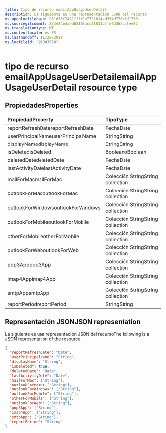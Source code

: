 ```yaml
---
title: tipo de recurso emailAppUsageUserDetail
description: La siguiente es una representación JSON del recurso
ms.openlocfilehash: 951d53f7491ff7f2b7721b14ed354d770cfd1730
ms.sourcegitcommit: 334e84b4aed63162bcc31831cffd6d363dafee02
ms.translationtype: MT
ms.contentlocale: es-ES
ms.lasthandoff: 11/29/2018
ms.locfileid: "27083758"
---
```

# <a name="emailappusageuserdetail-resource-type"></a><span data-ttu-id="78ca7-103">tipo de recurso emailAppUsageUserDetail</span><span class="sxs-lookup"><span data-stu-id="78ca7-103">emailAppUsageUserDetail resource type</span></span>

## <a name="properties"></a><span data-ttu-id="78ca7-104">Propiedades</span><span class="sxs-lookup"><span data-stu-id="78ca7-104">Properties</span></span>

| <span data-ttu-id="78ca7-105">Propiedad</span><span class="sxs-lookup"><span data-stu-id="78ca7-105">Property</span></span>          | <span data-ttu-id="78ca7-106">Tipo</span><span class="sxs-lookup"><span data-stu-id="78ca7-106">Type</span></span>              |
| :---------------- | :---------------- |
| <span data-ttu-id="78ca7-107">reportRefreshDate</span><span class="sxs-lookup"><span data-stu-id="78ca7-107">reportRefreshDate</span></span> | <span data-ttu-id="78ca7-108">Fecha</span><span class="sxs-lookup"><span data-stu-id="78ca7-108">Date</span></span>              |
| <span data-ttu-id="78ca7-109">userPrincipalName</span><span class="sxs-lookup"><span data-stu-id="78ca7-109">userPrincipalName</span></span> | <span data-ttu-id="78ca7-110">String</span><span class="sxs-lookup"><span data-stu-id="78ca7-110">String</span></span>            |
| <span data-ttu-id="78ca7-111">displayName</span><span class="sxs-lookup"><span data-stu-id="78ca7-111">displayName</span></span>       | <span data-ttu-id="78ca7-112">String</span><span class="sxs-lookup"><span data-stu-id="78ca7-112">String</span></span>            |
| <span data-ttu-id="78ca7-113">isDeleted</span><span class="sxs-lookup"><span data-stu-id="78ca7-113">isDeleted</span></span>         | <span data-ttu-id="78ca7-114">Booleano</span><span class="sxs-lookup"><span data-stu-id="78ca7-114">Boolean</span></span>           |
| <span data-ttu-id="78ca7-115">deletedDate</span><span class="sxs-lookup"><span data-stu-id="78ca7-115">deletedDate</span></span>       | <span data-ttu-id="78ca7-116">Fecha</span><span class="sxs-lookup"><span data-stu-id="78ca7-116">Date</span></span>              |
| <span data-ttu-id="78ca7-117">lastActivityDate</span><span class="sxs-lookup"><span data-stu-id="78ca7-117">lastActivityDate</span></span>  | <span data-ttu-id="78ca7-118">Fecha</span><span class="sxs-lookup"><span data-stu-id="78ca7-118">Date</span></span>              |
| <span data-ttu-id="78ca7-119">mailForMac</span><span class="sxs-lookup"><span data-stu-id="78ca7-119">mailForMac</span></span>        | <span data-ttu-id="78ca7-120">Colección String</span><span class="sxs-lookup"><span data-stu-id="78ca7-120">String collection</span></span> |
| <span data-ttu-id="78ca7-121">outlookForMac</span><span class="sxs-lookup"><span data-stu-id="78ca7-121">outlookForMac</span></span>     | <span data-ttu-id="78ca7-122">Colección String</span><span class="sxs-lookup"><span data-stu-id="78ca7-122">String collection</span></span> |
| <span data-ttu-id="78ca7-123">outlookForWindows</span><span class="sxs-lookup"><span data-stu-id="78ca7-123">outlookForWindows</span></span> | <span data-ttu-id="78ca7-124">Colección String</span><span class="sxs-lookup"><span data-stu-id="78ca7-124">String collection</span></span> |
| <span data-ttu-id="78ca7-125">outlookForMobile</span><span class="sxs-lookup"><span data-stu-id="78ca7-125">outlookForMobile</span></span>  | <span data-ttu-id="78ca7-126">Colección String</span><span class="sxs-lookup"><span data-stu-id="78ca7-126">String collection</span></span> |
| <span data-ttu-id="78ca7-127">otherForMobile</span><span class="sxs-lookup"><span data-stu-id="78ca7-127">otherForMobile</span></span>    | <span data-ttu-id="78ca7-128">Colección String</span><span class="sxs-lookup"><span data-stu-id="78ca7-128">String collection</span></span> |
| <span data-ttu-id="78ca7-129">outlookForWeb</span><span class="sxs-lookup"><span data-stu-id="78ca7-129">outlookForWeb</span></span>     | <span data-ttu-id="78ca7-130">Colección String</span><span class="sxs-lookup"><span data-stu-id="78ca7-130">String collection</span></span> |
| <span data-ttu-id="78ca7-131">pop3App</span><span class="sxs-lookup"><span data-stu-id="78ca7-131">pop3App</span></span>           | <span data-ttu-id="78ca7-132">Colección String</span><span class="sxs-lookup"><span data-stu-id="78ca7-132">String collection</span></span> |
| <span data-ttu-id="78ca7-133">imap4App</span><span class="sxs-lookup"><span data-stu-id="78ca7-133">imap4App</span></span>          | <span data-ttu-id="78ca7-134">Colección String</span><span class="sxs-lookup"><span data-stu-id="78ca7-134">String collection</span></span> |
| <span data-ttu-id="78ca7-135">smtpApp</span><span class="sxs-lookup"><span data-stu-id="78ca7-135">smtpApp</span></span>           | <span data-ttu-id="78ca7-136">Colección String</span><span class="sxs-lookup"><span data-stu-id="78ca7-136">String collection</span></span> |
| <span data-ttu-id="78ca7-137">reportPeriod</span><span class="sxs-lookup"><span data-stu-id="78ca7-137">reportPeriod</span></span>      | <span data-ttu-id="78ca7-138">String</span><span class="sxs-lookup"><span data-stu-id="78ca7-138">String</span></span>            |

## <a name="json-representation"></a><span data-ttu-id="78ca7-139">Representación JSON</span><span class="sxs-lookup"><span data-stu-id="78ca7-139">JSON representation</span></span>

<span data-ttu-id="78ca7-140">La siguiente es una representación JSON del recurso</span><span class="sxs-lookup"><span data-stu-id="78ca7-140">The following is a JSON representation of the resource.</span></span>

<!-- {
  "blockType": "resource",
  "@odata.type": "microsoft.graph.emailAppUsageUserDetail"
} -->

```json
{
  "reportRefreshDate": "Date", 
  "userPrincipalName": "String", 
  "displayName": "String", 
  "isDeleted": true, 
  "deletedDate": "Date", 
  "lastActivityDate": "Date", 
  "mailForMac": ["String"], 
  "outlookForMac": ["String"], 
  "outlookForWindows": ["String"], 
  "outlookForMobile": ["String"], 
  "otherForMobile": ["String"], 
  "outlookForWeb": ["String"], 
  "pop3App": ["String"], 
  "imap4App": ["String"], 
  "smtpApp": ["String"], 
  "reportPeriod": "String"
}
```
